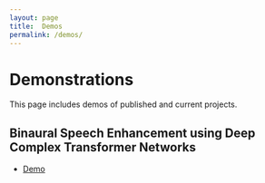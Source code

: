 ```yaml
---
layout: page
title:  Demos
permalink: /demos/
---
```


# Demonstrations
This page includes demos of published and current projects.

## Binaural Speech Enhancement using Deep Complex Transformer Networks
- [Demo](https://vikastokala.github.io//bse_dcctn/)